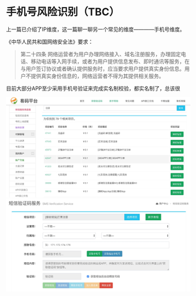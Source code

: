 # 手机号风险识别（TBC）

上一篇已介绍了IP维度，这一篇聊一聊另一个常见的维度————手机号维度。

《中华人民共和国网络安全法》要求：

>第二十四条 网络运营者为用户办理网络接入、域名注册服务，办理固定电话、移动电话等入网手续，或者为用户提供信息发布、即时通讯等服务，在与用户签订协议或者确认提供服务时，应当要求用户提供真实身份信息。用户不提供真实身份信息的，网络运营者不得为其提供相关服务。

目前大部分APP至少采用手机号验证来完成实名制校验，都实名制了，总该很

![易码平台](images/易码平台.jpg)
![易码平台操作](images/易码平台操作.jpg)
